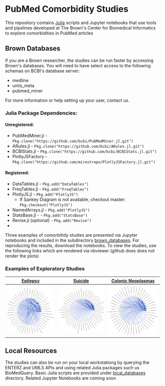 # PubMed Comorbidity Studies

This repository contains [Julia](https://julialang.org) scripts and Jupyter notebooks that use tools and pipelines developed at The Brown's Center for Biomedical Informatics to explore comorbidities in PubMed articles


## Brown Databases

If you are a Brown researcher, the studies can be run faster by accessing Brown's databases. You will need to have select access to the following schemas on BCBI's database server:
* medline
* umls_meta
* pubmed_miner

For more information or help setting up your user, contact us.

### Julia Package Dependencies:

#### Unregistered:
* PubMedMiner.jl - `Pkg.clone("https://github.com/bcbi/PubMedMiner.jl.git")`
* ARules.jl - `Pkg.clone("https://github.com/bcbi/ARules.jl.git")`
* BCBIStats.jl - `Pkg.clone("https://github.com/bcbi/BCBIStats.jl.git")`
* PlotlyJSFactory - `Pkg.clone("https://github.com/mirestrepo/PlotlyJSFactory.jl.git")`

#### Registered:
* DataTables.jl - `Pkg.add("DataTables")`
* FreqTables.jl - `Pkg.add("FreqTables")`
* PlotlyJS.jl - `Pkg.add("PlotlyJS")` 
    * If Sankey Diagram is not available, checkout master: `Pkg.checkout("PlotlyJS")`
* NamedArrays.jl - `Pkg.add("PlotlyJS")`
* StatsBase.jl - - `Pkg.add("StatsBase")`
* Revise.jl (optional) - `Pkg.add("Revise")`
* 

Three examples of comorbitidy studies are presented via Jupyter notebooks and included in the subdirectory [brown_databases](https://github.com/bcbi/PubMedMiner.jl/tree/master/comorbidity_studies/brown_databases). For reproducing the results, download the notebooks. To view the studies, use the following links which are rendered via nbviewer (github does does not render the plots)

### Examples of Exploratory Studies
| [Epilepsy](http://nbviewer.jupyter.org/github/bcbi/PubMedMiner.jl/blob/master/comorbidity_studies/brown_databases/epilepsy_comorbidities_server_db.ipynb)   |      [Suicide](http://nbviewer.jupyter.org/github/bcbi/PubMedMiner.jl/blob/master/comorbidity_studies/brown_databases/suicide_comorbidities_server_db.ipynb)      |  [Colonic Neoplasmas](http://nbviewer.jupyter.org/github/bcbi/PubMedMiner.jl/blob/master/comorbidity_studies/brown_databases/colonic_neoplasms_comorbidities_server_db.ipynb) |
|:----------:|:-------------:|:------:|
| [<img src="./figures/cocurrence_graph_epilepsy.png" alt="Drawing" style="width: 200px;"/>](http://nbviewer.jupyter.org/github/bcbi/PubMedMiner.jl/blob/master/comorbidity_studies/brown_databases/epilepsy_comorbidities_server_db.ipynb)|  [<img src="./figures/cocurrence_graph_suicide.png" alt="Drawing" style="width: 200px;"/>](http://nbviewer.jupyter.org/github/bcbi/PubMedMiner.jl/blob/master/comorbidity_studies/brown_databases/suicide_comorbidities_server_db.ipynb) | [<img src="./figures/cocurrence_graph_colonic_neoplasmas.png" alt="Drawing" style="width: 200px;"/>](http://nbviewer.jupyter.org/github/bcbi/PubMedMiner.jl/blob/master/comorbidity_studies/brown_databases/colonic_neoplasms_comorbidities_server_db.ipynb) |
   

## Local Resources

The studies can also be run on your local workstationg by querying the ENTERZ and UMLS APIs and using related Julia packages such us BioMedQuery. Basic Julia scripts are provided under [local_databases](https://github.com/bcbi/PubMedMiner.jl/tree/master/comorbidity_studies/local_databases) directory. Related Jupyter Notebooks are coming soon
